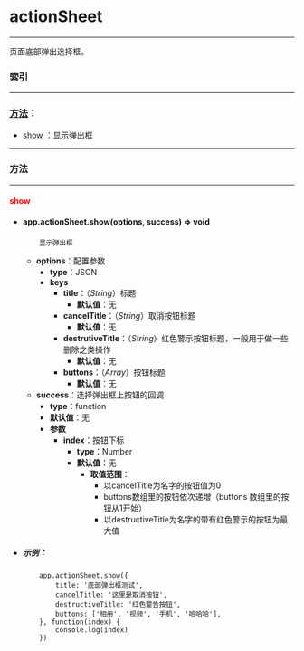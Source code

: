 # actionSheet


***


页面底部弹出选择框。


###	索引
***
###	[方法](#方法)：

*	[show](#show) ：显示弹出框


***
###	<div id="方法">方法</div>
***

####	<div id="show" style="color:red">show</div>

	

-	####	app.actionSheet.show(options, success)   ⇒ void 

			显示弹出框

	-	**options**：配置参数
		-	**type**：JSON
		-	**keys**
			-	**title**：（*String*）标题
				-	**默认值**：无
			-	**cancelTitle**：（*String*）取消按钮标题
				-	**默认值**：无
			-	**destrutiveTitle**：（*String*）红色警示按钮标题，一般用于做一些删除之类操作
				-	**默认值**：无
			-	**buttons**：（*Array*）按钮标题
				-	**默认值**：无
	-	**success**：选择弹出框上按钮的回调
		-	**type**：function
		-	**默认值**：无
		-	**参数**
			-	**index**：按钮下标
				-	**type**：Number
				-	**默认值**：无
					-	**取值范围**：
						-	以cancelTitle为名字的按钮值为0
						-	buttons数组里的按钮依次递增（buttons 数组里的按钮从1开始）
						-	以destructiveTitle为名字的带有红色警示的按钮为最大值
					

-	#####	示例：

			app.actionSheet.show({
			    title: '底部弹出框测试',
			    cancelTitle: '这里是取消按钮',
			    destructiveTitle: '红色警告按钮',
			    buttons: ['相册', '视频', '手机', '哈哈哈'],
			}, function(index) {
			    console.log(index)
			})



